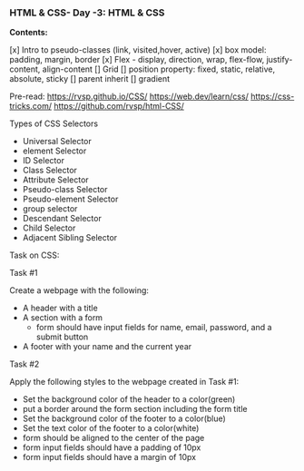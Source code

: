 ### HTML & CSS- Day -3: HTML & CSS

**Contents:**

[x] Intro to pseudo-classes (link, visited,hover, active)
[x] box model: padding, margin, border
[x] Flex - display, direction, wrap, flex-flow, justify-content, align-content
[] Grid
[] position property: fixed, static, relative, absolute, sticky
[] parent inherit
[] gradient

Pre-read:
https://rvsp.github.io/CSS/
https://web.dev/learn/css/
https://css-tricks.com/
https://github.com/rvsp/html-CSS/

Types of CSS Selectors

- Universal Selector
- element Selector
- ID Selector
- Class Selector
- Attribute Selector
- Pseudo-class Selector
- Pseudo-element Selector
- group selector
- Descendant Selector
- Child Selector
- Adjacent Sibling Selector

Task on CSS:

Task #1

Create a webpage with the following:

- A header with a title
- A section with a form
  - form should have input fields for name, email, password, and a submit button
- A footer with your name and the current year

Task #2

Apply the following styles to the webpage created in Task #1:

- Set the background color of the header to a color(green)
- put a border around the form section including the form title
- Set the background color of the footer to a color(blue)
- Set the text color of the footer to a color(white)
- form should be aligned to the center of the page
- form input fields should have a padding of 10px
- form input fields should have a margin of 10px
